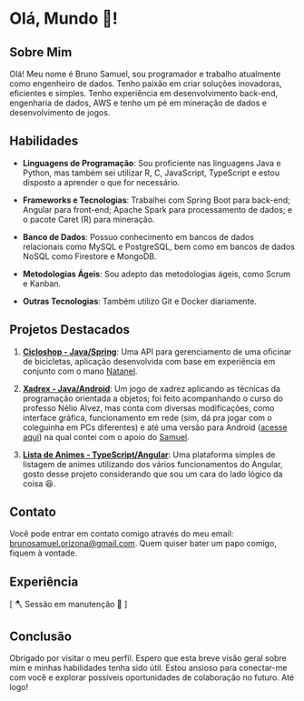 # Olá, Mundo :wave:!

## Sobre Mim

Olá! Meu nome é Bruno Samuel, sou programador e trabalho atualmente como engenheiro de dados. Tenho paixão em criar soluções inovadoras, eficientes e simples. Tenho experiência em desenvolvimento back-end, engenharia de dados, AWS e tenho um pé em mineração de dados e desenvolvimento de jogos.

## Habilidades

- **Linguagens de Programação**: Sou proficiente nas linguagens Java e Python, mas também sei utilizar R, C, JavaScript, TypeScript e estou disposto a aprender o que for necessário.

- **Frameworks e Tecnologias**: Trabalhei com Spring Boot para back-end; Angular para front-end; Apache Spark para processamento de dados; e o pacote Caret (R) para mineração.

- **Banco de Dados**: Possuo conhecimento em bancos de dados relacionais como MySQL e PostgreSQL, bem como em bancos de dados NoSQL como Firestore e MongoDB.

- **Metodologias Ágeis**: Sou adepto das metodologias ágeis, como Scrum e Kanban.

- **Outras Tecnologias**: Também utilizo Git e Docker diariamente.

## Projetos Destacados

1. **[Cicloshop - Java/Spring](https://github.com/Yuyake23/Xadrez)**: Uma API para gerenciamento de uma oficinar de bicicletas, aplicação desenvolvida com base em experiência em conjunto com o mano [Natanel](https://github.com/radialserial).

2. **[Xadrex - Java/Android](https://github.com/Yuyake23/Xadrez)**: Um jogo de xadrez aplicando as técnicas da programação orientada a objetos; foi feito acompanhando o curso do professo Nélio Alvez, mas conta com diversas modificações, como interface gráfica, funcionamento em rede (sim, dá pra jogar com o coleguinha em PCs diferentes) e até uma versão para Android ([acesse aqui](https://github.com/Yuyake23/XadrezAndroid)) na qual contei com o apoio do [Samuel](https://github.com/Yuyake23/XadrezAndroid/commits?author=SamuelSilvaPDR).

3. **[Lista de Animes - TypeScript/Angular](https://github.com/Yuyake23/animes-angular)**: Uma plataforma simples de listagem de animes utilizando dos vários funcionamentos do Angular, gosto desse projeto considerando que sou um cara do lado lógico da coisa :laughing:.

## Contato

Você pode entrar em contato comigo através do meu email: [brunosamuel.orizona@gmail.com](mailto:brunosamuel.orizona@gmail.com). Quem quiser bater um papo comigo, fiquem à vontade.

## Experiência

\[ :axe: Sessão em manutenção :hammer: \]

## Conclusão

Obrigado por visitar o meu perfil. Espero que esta breve visão geral sobre mim e minhas habilidades tenha sido útil. Estou ansioso para conectar-me com você e explorar possíveis oportunidades de colaboração no futuro. Até logo!
